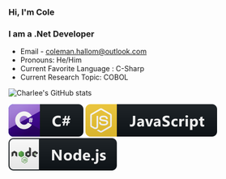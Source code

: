 ### Hi, I'm Cole

### I am a .Net Developer

- Email - coleman.hallom@outlook.com
- Pronouns: He/Him
- Current Favorite Language : C-Sharp
- Current Research Topic: COBOL



![Charlee's GitHub stats](https://github-readme-stats.vercel.app/api?username=CharleeBrown)



![csharp](https://raw.githubusercontent.com/MikeCodesDotNET/ColoredBadges/4a38660afb7be89a6032218589b4454a1285c7f8/svg/dev/languages/csharp.svg)
![js](https://github.com/MikeCodesDotNET/ColoredBadges/blob/master/svg/dev/languages/js.svg)
![nodejs](https://github.com/MikeCodesDotNET/ColoredBadges/blob/master/svg/dev/frameworks/nodejs.svg)
